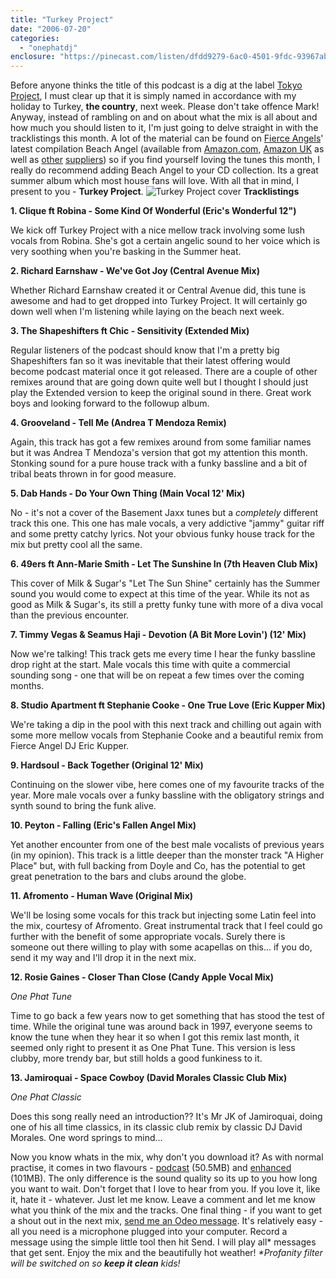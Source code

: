 ```yaml
---
title: "Turkey Project"
date: "2006-07-20"
categories: 
  - "onephatdj"
enclosure: "https://pinecast.com/listen/dfdd9279-6ac0-4501-9fdc-93967abdd1b7.mp3 52924948 audio/mpeg "
---
```


Before anyone thinks the title of this podcast is a dig at the label [Tokyo Project](https://www.tokyoproject.com/), I must clear up that it is simply named in accordance with my holiday to Turkey, **the country**, next week. Please don't take offence Mark! Anyway, instead of rambling on and on about what the mix is all about and how much you should listen to it, I'm just going to delve straight in with the tracklistings this month. A lot of the material can be found on [Fierce Angels](https://www.fierceangels.com/)' latest compilation Beach Angel (available from [Amazon.com](https://www.amazon.com/exec/obidos/ASIN/B000G03Q9Q/bridgetjones2-20), [Amazon UK](https://www.amazon.co.uk/exec/obidos/ASIN/B000G03Q9Q/sjmedia-21) as well as [other](https://www.play.com/Music/CD/4-/1032513/Beach_Angels/Product.html "Beach Angel on Play.com") [suppliers](https://www4.cd-wow.com/detail_results_10.php?product_code=370477&affid=14871 "Beach Angel on CD WOW")) so if you find yourself loving the tunes this month, I really do recommend adding Beach Angel to your CD collection. Its a great summer album which most house fans will love. With all that in mind, I present to you - **Turkey Project**. ![Turkey Project cover](https://www.simonjobling.com/wp-content/uploads/2006/07/turkey_project_300.gif) **Tracklistings**

**1\. Clique ft Robina - Some Kind Of Wonderful (Eric's Wonderful 12")**

We kick off Turkey Project with a nice mellow track involving some lush vocals from Robina. She's got a certain angelic sound to her voice which is very soothing when you're basking in the Summer heat.

**2\. Richard Earnshaw - We've Got Joy (Central Avenue Mix)**

Whether Richard Earnshaw created it or Central Avenue did, this tune is awesome and had to get dropped into Turkey Project. It will certainly go down well when I'm listening while laying on the beach next week.

**3\. The Shapeshifters ft Chic - Sensitivity (Extended Mix)**

Regular listeners of the podcast should know that I'm a pretty big Shapeshifters fan so it was inevitable that their latest offering would become podcast material once it got released. There are a couple of other remixes around that are going down quite well but I thought I should just play the Extended version to keep the original sound in there. Great work boys and looking forward to the followup album.

**4\. Grooveland - Tell Me (Andrea T Mendoza Remix)**

Again, this track has got a few remixes around from some familiar names but it was Andrea T Mendoza's version that got my attention this month. Stonking sound for a pure house track with a funky bassline and a bit of tribal beats thrown in for good measure.

**5\. Dab Hands - Do Your Own Thing (Main Vocal 12' Mix)**

No - it's not a cover of the Basement Jaxx tunes but a _completely_ different track this one. This one has male vocals, a very addictive "jammy" guitar riff and some pretty catchy lyrics. Not your obvious funky house track for the mix but pretty cool all the same.

**6\. 49ers ft Ann-Marie Smith - Let The Sunshine In (7th Heaven Club Mix)**

This cover of Milk & Sugar's "Let The Sun Shine" certainly has the Summer sound you would come to expect at this time of the year. While its not as good as Milk & Sugar's, its still a pretty funky tune with more of a diva vocal than the previous encounter.

**7\. Timmy Vegas & Seamus Haji - Devotion (A Bit More Lovin') (12' Mix)**

Now we're talking! This track gets me every time I hear the funky bassline drop right at the start. Male vocals this time with quite a commercial sounding song - one that will be on repeat a few times over the coming months.

**8\. Studio Apartment ft Stephanie Cooke - One True Love (Eric Kupper Mix)**

We're taking a dip in the pool with this next track and chilling out again with some more mellow vocals from Stephanie Cooke and a beautiful remix from Fierce Angel DJ Eric Kupper.

**9\. Hardsoul - Back Together (Original 12' Mix)**

Continuing on the slower vibe, here comes one of my favourite tracks of the year. More male vocals over a funky bassline with the obligatory strings and synth sound to bring the funk alive.

**10\. Peyton - Falling (Eric's Fallen Angel Mix)**

Yet another encounter from one of the best male vocalists of previous years (in my opinion). This track is a little deeper than the monster track "A Higher Place" but, with full backing from Doyle and Co, has the potential to get great penetration to the bars and clubs around the globe.

**11\. Afromento - Human Wave (Original Mix)**

We'll be losing some vocals for this track but injecting some Latin feel into the mix, courtesy of Afromento. Great instrumental track that I feel could go further with the benefit of some appropriate vocals. Surely there is someone out there willing to play with some acapellas on this... if you do, send it my way and I'll drop it in the next mix.

**12\. Rosie Gaines - Closer Than Close (Candy Apple Vocal Mix)**

_One Phat Tune_

Time to go back a few years now to get something that has stood the test of time. While the original tune was around back in 1997, everyone seems to know the tune when they hear it so when I got this remix last month, it seemed only right to present it as One Phat Tune. This version is less clubby, more trendy bar, but still holds a good funkiness to it.

**13\. Jamiroquai - Space Cowboy (David Morales Classic Club Mix)**

_One Phat Classic_

Does this song really need an introduction?? It's Mr JK of Jamiroquai, doing one of his all time classics, in its classic club remix by classic DJ David Morales. One word springs to mind...

Now you know whats in the mix, why don't you download it? As with normal practise, it comes in two flavours - [podcast](https://www.onephatdj.com/mp3/podcast/turkey_project_96.mp3) (50.5MB) and [enhanced](https://www.onephatdj.com/mp3/podcast/turkey_project_192.mp3) (101MB). The only difference is the sound quality so its up to you how long you want to wait. Don't forget that I love to hear from you. If you love it, like it, hate it - whatever. Just let me know. Leave a comment and let me know what you think of the mix and the tracks. One final thing - if you want to get a shout out in the next mix, [send me an Odeo message](https://www.odeo.com/sendmeamessage/Simeyj). It's relatively easy - all you need is a microphone plugged into your computer. Record a message using the simple little tool then hit Send. I will play all\* messages that get sent. Enjoy the mix and the beautifully hot weather! _\*Profanity filter will be switched on so **keep it clean** kids!_

